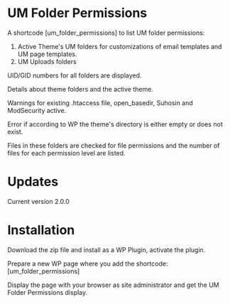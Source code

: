 # UM Folder Permissions

A shortcode [um_folder_permissions] to list UM folder permissions:
1. Active Theme's UM folders for customizations of email templates and UM page templates.
2. UM Uploads folders

UID/GID numbers for all folders are displayed.

Details about theme folders and the active theme.

Warnings for existing .htaccess file, open_basedir, Suhosin and ModSecurity active.

Error if according to WP the theme's directory is either empty or does not exist.

Files in these folders are checked for file permissions and the number of files for each permission level are listed.
# Updates
Current version 2.0.0
# Installation
Download the zip file and install as a WP Plugin, activate the plugin.

Prepare a new WP page where you add the shortcode: [um_folder_permissions]

Display the page with your browser as site administrator and get the UM Folder Permissions display.
